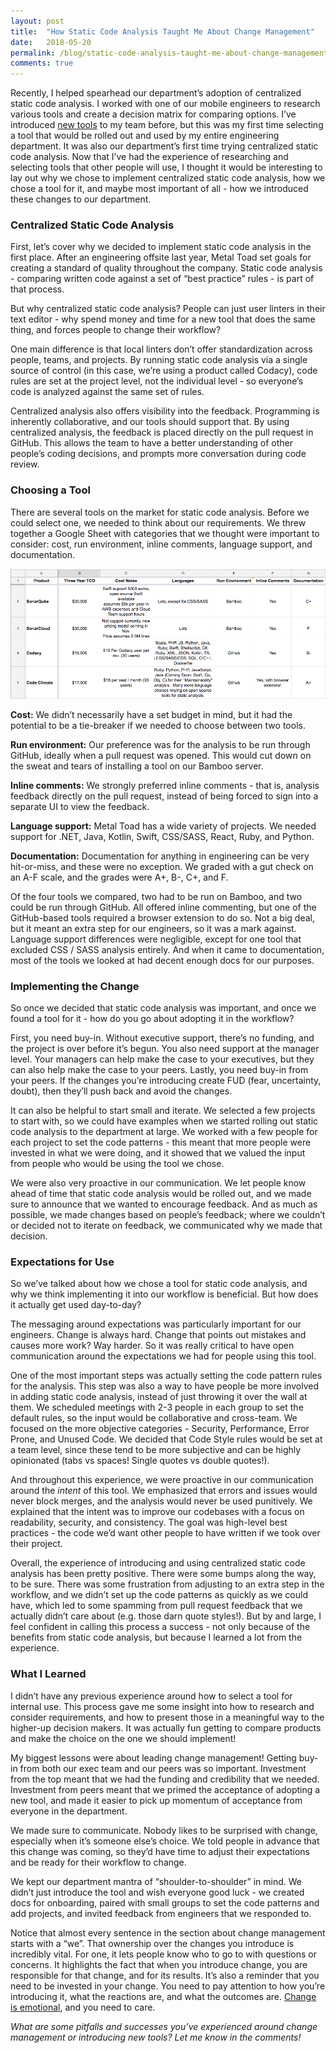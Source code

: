 ```yaml
---
layout: post
title:  "How Static Code Analysis Taught Me About Change Management"
date:   2018-05-20
permalink: /blog/static-code-analysis-taught-me-about-change-management
comments: true
---
```


Recently, I helped spearhead our department’s adoption of centralized static code analysis. I worked with one of our mobile engineers to research various tools and create a decision matrix for comparing options. I’ve introduced [new tools](https://www.metaltoad.com/blog/backstopjs-part-deux-javascript-config-and-makefile) to my team before, but this was my first time selecting a tool that would be rolled out and used by my entire engineering department. It was also our department’s first time trying centralized static code analysis. Now that I’ve had the experience of researching and selecting tools that other people will use, I thought it would be interesting to lay out why we chose to implement centralized static code analysis, how we chose a tool for it, and maybe most important of all - how we introduced these changes to our department.

### Centralized Static Code Analysis

First, let’s cover why we decided to implement static code analysis in the first place. After an engineering offsite last year, Metal Toad set goals for creating a standard of quality throughout the company. Static code analysis - comparing written code against a set of “best practice” rules - is part of that process.

But why centralized static code analysis? People can just user linters in their text editor - why spend money and time for a new tool that does the same thing, and forces people to change their workflow?

One main difference is that local linters don’t offer standardization across people, teams, and projects. By running static code analysis via a single source of control (in this case, we’re using a product called Codacy), code rules are set at the project level, not the individual level - so everyone’s code is analyzed against the same set of rules.

Centralized analysis also offers visibility into the feedback. Programming is inherently collaborative, and our tools should support that. By using centralized analysis, the feedback is placed directly on the pull request in GitHub. This allows the team to have a better understanding of other people’s coding decisions, and prompts more conversation during code review.

### Choosing a Tool

There are several tools on the market for static code analysis. Before we could select one, we needed to think about our requirements. We threw together a Google Sheet with categories that we thought were important to consider: cost, run environment, inline comments, language support, and documentation.

![Screenshot of the decision matrix for choosing a static code analysis tool](../images/matrix.png)

**Cost:** We didn’t necessarily have a set budget in mind, but it had the potential to be a tie-breaker if we needed to choose between two tools.

**Run environment:** Our preference was for the analysis to be run through GitHub, ideally when a pull request was opened. This would cut down on the sweat and tears of installing a tool on our Bamboo server.

**Inline comments:** We strongly preferred inline comments - that is, analysis feedback directly on the pull request, instead of being forced to sign into a separate UI to view the feedback.

**Language support:** Metal Toad has a wide variety of projects. We needed support for .NET, Java, Kotlin, Swift, CSS/SASS, React, Ruby, and Python.

**Documentation:** Documentation for anything in engineering can be very hit-or-miss, and these were no exception. We graded with a gut check on an A-F scale, and the grades were A+, B-, C+, and F.

Of the four tools we compared, two had to be run on Bamboo, and two could be run through GitHub. All offered inline commenting, but one of the GitHub-based tools required a browser extension to do so. Not a big deal, but it meant an extra step for our engineers, so it was a mark against. Language support differences were negligible, except for one tool that excluded CSS / SASS analysis entirely. And when it came to documentation, most of the tools we looked at had decent enough docs for our purposes.

### Implementing the Change

So once we decided that static code analysis was important, and once we found a tool for it - how do you go about adopting it in the workflow?

First, you need buy-in. Without executive support, there’s no funding, and the project is over before it’s begun. You also need support at the manager level. Your managers can help make the case to your executives, but they can also help make the case to your peers. Lastly, you need buy-in from your peers. If the changes you’re introducing create FUD (fear, uncertainty, doubt), then they’ll push back and avoid the changes.

It can also be helpful to start small and iterate. We selected a few projects to start with, so we could have examples when we started rolling out static code analysis to the department at large. We worked with a few people for each project to set the code patterns - this meant that more people were invested in what we were doing, and it showed that we valued the input from people who would be using the tool we chose.

We were also very proactive in our communication. We let people know ahead of time that static code analysis would be rolled out, and we made sure to announce that we wanted to encourage feedback. And as much as possible, we made changes based on people’s feedback; where we couldn’t or decided not to iterate on feedback, we communicated why we made that decision.

### Expectations for Use

So we’ve talked about how we chose a tool for static code analysis, and why we think implementing it into our workflow is beneficial. But how does it actually get used day-to-day?

The messaging around expectations was particularly important for our engineers. Change is always hard. Change that points out mistakes and causes more work? Way harder. So it was really critical to have open communication around the expectations we had for people using this tool.

One of the most important steps was actually setting the code pattern rules for the analysis. This step was also a way to have people be more involved in adding static code analysis, instead of just throwing it over the wall at them. We scheduled meetings with 2-3 people in each group to set the default rules, so the input would be collaborative and cross-team. We focused on the more objective categories - Security, Performance, Error Prone, and Unused Code. We decided that Code Style rules would be set at a team level, since these tend to be more subjective and can be highly opinionated (tabs vs spaces! Single quotes vs double quotes!).

And throughout this experience, we were proactive in our communication around the *intent* of this tool. We emphasized that errors and issues would never block merges, and the analysis would never be used punitively. We explained that the intent was to improve our codebases with a focus on readability, security, and consistency. The goal was high-level best practices - the code we’d want other people to have written if we took over their project.

Overall, the experience of introducing and using centralized static code analysis has been pretty positive. There were some bumps along the way, to be sure. There was some frustration from adjusting to an extra step in the workflow, and we didn’t set up the code patterns as quickly as we could have, which led to some spamming from pull request feedback that we actually didn’t care about (e.g. those darn quote styles!). But by and large, I feel confident in calling this process a success - not only because of the benefits from static code analysis, but because I learned a lot from the experience.

### What I Learned

I didn’t have any previous experience around how to select a tool for internal use. This process gave me some insight into how to research and consider requirements, and how to present those in a meaningful way to the higher-up decision makers. It was actually fun getting to compare products and make the choice on the one we should implement!

My biggest lessons were about leading change management! Getting buy-in from both our exec team and our peers was so important. Investment from the top meant that we had the funding and credibility that we needed. Investment from peers meant that we primed the acceptance of adopting a new tool, and made it easier to pick up momentum of acceptance from everyone in the department.

We made sure to communicate. Nobody likes to be surprised with change, especially when it’s someone else’s choice. We told people in advance that this change was coming, so they’d have time to adjust their expectations and be ready for their workflow to change.

We kept our department mantra of “shoulder-to-shoulder” in mind. We didn’t just introduce the tool and wish everyone good luck - we created docs for onboarding, paired with small groups to set the code patterns and add projects, and invited feedback from engineers that we responded to.

Notice that almost every sentence in the section about change management starts with a “we”. That ownership over the changes you introduce is incredibly vital. For one, it lets people know who to go to with questions or concerns. It highlights the fact that when you introduce change, you are responsible for that change, and for its results. It’s also a reminder that you need to be invested in your change. You need to pay attention to how you’re introducing it, what the reactions are, and what the outcomes are. [Change is emotional](http://larahogan.me/blog/desk-moves), and you need to care.

*What are some pitfalls and successes you’ve experienced around change management or introducing new tools? Let me know in the comments!*
